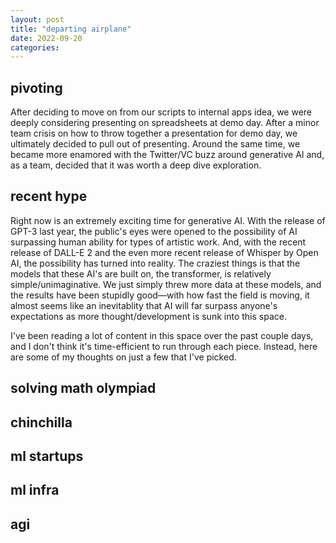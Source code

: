 ```yaml
---
layout: post
title: "departing airplane"
date: 2022-09-20
categories:
---
```

## pivoting
After deciding to move on from our scripts to internal apps idea, we were deeply considering presenting on spreadsheets at demo day. After a minor team crisis on how to throw together a presentation for demo day, we ultimately decided to pull out of presenting. Around the same time, we became more enamored with the Twitter/VC buzz around generative AI and, as a team, decided that it was worth a deep dive exploration.


## recent hype
Right now is an extremely exciting time for generative AI. With the release of GPT-3 last year, the public's eyes were opened to the possibility of AI surpassing human ability for types of artistic work. And, with the recent release of DALL-E 2 and the even more recent release of Whisper by Open AI, the possibility has turned into reality. The craziest things is that the models that these AI's are built on, the transformer, is relatively simple/unimaginative. We just simply threw more data at these models, and the results have been stupidly good—with how fast the field is moving, it almost seems like an inevitablity that AI will far surpass anyone's expectations as more thought/development is sunk into this space.

I've been reading a lot of content in this space over the past couple days, and I don't think it's time-efficient to run through each piece. Instead, here are some of my thoughts on just a few that I've picked.

## solving math olympiad

## chinchilla

## ml startups

## ml infra

## agi

